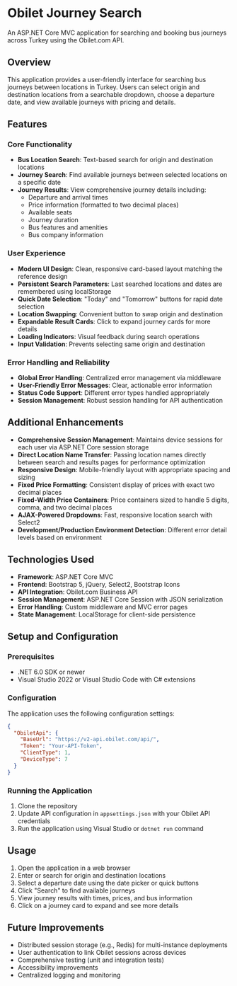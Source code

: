 # Obilet Journey Search

An ASP.NET Core MVC application for searching and booking bus journeys across Turkey using the Obilet.com API.

## Overview

This application provides a user-friendly interface for searching bus journeys between locations in Turkey. Users can select origin and destination locations from a searchable dropdown, choose a departure date, and view available journeys with pricing and details.

## Features

### Core Functionality
- **Bus Location Search**: Text-based search for origin and destination locations
- **Journey Search**: Find available journeys between selected locations on a specific date
- **Journey Results**: View comprehensive journey details including:
  - Departure and arrival times
  - Price information (formatted to two decimal places)
  - Available seats
  - Journey duration
  - Bus features and amenities
  - Bus company information

### User Experience
- **Modern UI Design**: Clean, responsive card-based layout matching the reference design
- **Persistent Search Parameters**: Last searched locations and dates are remembered using localStorage
- **Quick Date Selection**: "Today" and "Tomorrow" buttons for rapid date selection
- **Location Swapping**: Convenient button to swap origin and destination
- **Expandable Result Cards**: Click to expand journey cards for more details
- **Loading Indicators**: Visual feedback during search operations
- **Input Validation**: Prevents selecting same origin and destination

### Error Handling and Reliability
- **Global Error Handling**: Centralized error management via middleware
- **User-Friendly Error Messages**: Clear, actionable error information
- **Status Code Support**: Different error types handled appropriately
- **Session Management**: Robust session handling for API authentication

## Additional Enhancements

- **Comprehensive Session Management**: Maintains device sessions for each user via ASP.NET Core session storage
- **Direct Location Name Transfer**: Passing location names directly between search and results pages for performance optimization
- **Responsive Design**: Mobile-friendly layout with appropriate spacing and sizing
- **Fixed Price Formatting**: Consistent display of prices with exact two decimal places
- **Fixed-Width Price Containers**: Price containers sized to handle 5 digits, comma, and two decimal places
- **AJAX-Powered Dropdowns**: Fast, responsive location search with Select2
- **Development/Production Environment Detection**: Different error detail levels based on environment

## Technologies Used

- **Framework**: ASP.NET Core MVC
- **Frontend**: Bootstrap 5, jQuery, Select2, Bootstrap Icons
- **API Integration**: Obilet.com Business API
- **Session Management**: ASP.NET Core Session with JSON serialization
- **Error Handling**: Custom middleware and MVC error pages
- **State Management**: LocalStorage for client-side persistence

## Setup and Configuration

### Prerequisites
- .NET 6.0 SDK or newer
- Visual Studio 2022 or Visual Studio Code with C# extensions

### Configuration
The application uses the following configuration settings:

```json
{
  "ObiletApi": {
    "BaseUrl": "https://v2-api.obilet.com/api/",
    "Token": "Your-API-Token",
    "ClientType": 1,
    "DeviceType": 7
  }
}
```

### Running the Application
1. Clone the repository
2. Update API configuration in `appsettings.json` with your Obilet API credentials
3. Run the application using Visual Studio or `dotnet run` command

## Usage

1. Open the application in a web browser
2. Enter or search for origin and destination locations
3. Select a departure date using the date picker or quick buttons
4. Click "Search" to find available journeys
5. View journey results with times, prices, and bus information
6. Click on a journey card to expand and see more details

## Future Improvements

- Distributed session storage (e.g., Redis) for multi-instance deployments
- User authentication to link Obilet sessions across devices
- Comprehensive testing (unit and integration tests)
- Accessibility improvements
- Centralized logging and monitoring
